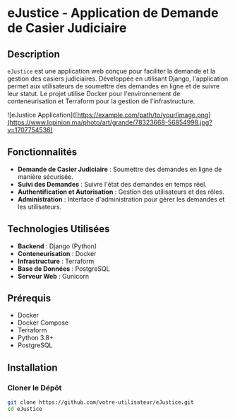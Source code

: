 # eJustice - Application de Demande de Casier Judiciaire

## Description

`eJustice` est une application web conçue pour faciliter la demande et la gestion des casiers judiciaires. Développée en utilisant Django, l'application permet aux utilisateurs de soumettre des demandes en ligne et de suivre leur statut. Le projet utilise Docker pour l'environnement de conteneurisation et Terraform pour la gestion de l'infrastructure.

![eJustice Application]([https://example.com/path/to/your/image.png](https://www.lopinion.ma/photo/art/grande/78323668-56854998.jpg?v=1707754536) 

## Fonctionnalités

- **Demande de Casier Judiciaire** : Soumettre des demandes en ligne de manière sécurisée.
- **Suivi des Demandes** : Suivre l'état des demandes en temps réel.
- **Authentification et Autorisation** : Gestion des utilisateurs et des rôles.
- **Administration** : Interface d'administration pour gérer les demandes et les utilisateurs.

## Technologies Utilisées

- **Backend** : Django (Python)
- **Conteneurisation** : Docker
- **Infrastructure** : Terraform
- **Base de Données** : PostgreSQL
- **Serveur Web** : Gunicorn

## Prérequis

- Docker
- Docker Compose
- Terraform
- Python 3.8+
- PostgreSQL

## Installation

### Cloner le Dépôt

```bash
git clone https://github.com/votre-utilisateur/eJustice.git
cd eJustice
